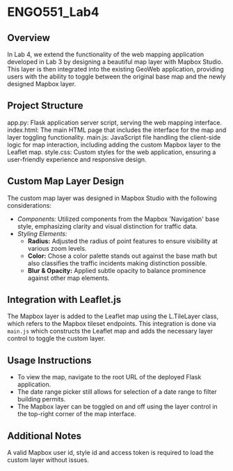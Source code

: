 # ENGO551_Lab4

## Overview

In Lab 4, we extend the functionality of the web mapping application developed in Lab 3 by designing a beautiful map layer with Mapbox Studio. This layer is then integrated into the existing GeoWeb application, providing users with the ability to toggle between the original base map and the newly designed Mapbox layer.


## Project Structure

app.py: Flask application server script, serving the web mapping interface.
index.html: The main HTML page that includes the interface for the map and layer toggling functionality.
main.js: JavaScript file handling the client-side logic for map interaction, including adding the custom Mapbox layer to the Leaflet map.
style.css: Custom styles for the web application, ensuring a user-friendly experience and responsive design.

## Custom Map Layer Design

The custom map layer was designed in Mapbox Studio with the following considerations:

- *Components:* Utilized components from the Mapbox 'Navigation' base style, emphasizing clarity and visual distinction for traffic data.
- *Styling Elements:*
  - **Radius:** Adjusted the radius of point features to ensure visibility at various zoom levels.
  - **Color:** Chose a color palette stands out against the base math but also classifies the traffic incidents making distinction possible.
  - **Blur & Opacity:** Applied subtle opacity to balance prominence against other map elements.

## Integration with Leaflet.js

The Mapbox layer is added to the Leaflet map using the L.TileLayer class, which refers to the Mapbox tileset endpoints. This integration is done via `main.js` which constructs the Leaflet map and adds the necessary layer control to toggle the custom layer.

## Usage Instructions

- To view the map, navigate to the root URL of the deployed Flask application.
- The date range picker still allows for selection of a date range to filter building permits.
- The Mapbox layer can be toggled on and off using the layer control in the top-right corner of the map interface.

## Additional Notes

A valid Mapbox user id, style id and access token is required to load the custom layer without issues.
